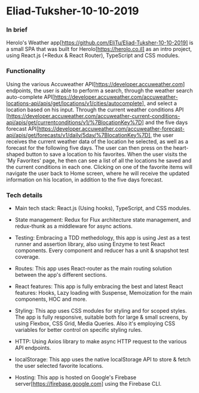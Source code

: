 # Eliad-Tuksher-10-10-2019

### In brief

Herolo's Weather app[<https://github.com/EliTu/Eliad-Tuksher-10-10-2019]> is a small SPA that was built for Herolo[<https://herolo.co.il]> as an intro project, using React.js (+Redux & React Router), TypeScript and CSS modules.

### Functionality

Using the various Accuweather API[<https://developer.accuweather.com]> endpoints, the user is able to perform a search, through the weather search auto-complete API[<https://developer.accuweather.com/accuweather-locations-api/apis/get/locations/v1/cities/autocomplete],> and select a location based on his input. Through the current weather conditions API [<https://developer.accuweather.com/accuweather-current-conditions-api/apis/get/currentconditions/v1/%7BlocationKey%7D]> and the five days forecast API[<https://developer.accuweather.com/accuweather-forecast-api/apis/get/forecasts/v1/daily/5day/%7BlocationKey%7D],> the user receives the current weather data of the location he selected, as well as a forecast for the following five days. The user can then press on the heart-shaped button to save a location to his favorites. When the user visits the 'My Favorites' page, he then can see a list of all the locations he saved and the current conditions in each one. Clicking on one of the favorite items will navigate the user back to Home screen, where he will receive the updated information on his location, in addition to the five days forecast.

### Tech details

* Main tech stack: React.js (Using hooks), TypeScript, and CSS modules.

* State management: Redux for Flux architecture state management, and redux-thunk as a middleware for async actions.

* Testing: Embracing a TDD methedology, this app is using Jest as a test runner and assertion library, also using Enzyme to test React components. Every component and reducer has a unit & snapshot test coverage.

* Routes: This app uses React-router as the main routing solution between the app's different sections.

* React features: This app is fully embracing the best and latest React features: Hooks, Lazy loading with Suspense, Memoization for the main components, HOC and more.

* Styling: This app uses CSS modules for styling and for scoped styles. The app is fully responsive, suitable both for large & small screens, by using Flexbox, CSS Grid, Media Queries. Also it's employing CSS variables for better control on specific styling rules.

* HTTP: Using Axios library to make async HTTP request to the various API endpoints.

* localStorage: This app uses the native localStorage API to store & fetch the user selected favorite locations.

* Hosting: This app is hosted on Google's Firebase server[<https://firebase.google.com]> using the Firebase CLI.
